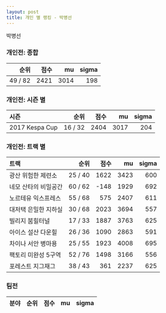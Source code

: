 ```yaml
---
layout: post
title: 개인 별 랭킹 - 박병선
---
```


박병선

### 개인전: 종합

| 순위 | 점수 | mu | sigma |
|---:|---:|---:|---:|
| 49 / 82 | 2421 | 3014 | 198 |

### 개인전: 시즌 별

| 시즌 | 순위 | 점수 | mu | sigma |
|:---|---:|---:|---:|---:|
| 2017 Kespa Cup | 16 / 32 | 2404 | 3017 | 204 |

### 개인전: 트랙 별

| 트랙 | 순위 | 점수 | mu | sigma |
|:---|---:|---:|---:|---:|
| 광산 위험한 제련소 | 25 / 40 | 1622 | 3423 | 600 |
| 네모 산타의 비밀공간 | 60 / 62 | -148 | 1929 | 692 |
| 노르테유 익스프레스 | 55 / 68 | 575 | 2407 | 611 |
| 대저택 은밀한 지하실 | 30 / 68 | 2023 | 3694 | 557 |
| 빌리지 붐힐터널 | 17 / 33 | 1887 | 3763 | 625 |
| 아이스 설산 다운힐 | 26 / 36 | 1090 | 2863 | 591 |
| 차이나 서안 병마용 | 25 / 55 | 1923 | 4008 | 695 |
| 팩토리 미완성 5구역 | 52 / 76 | 1498 | 3166 | 556 |
| 포레스트 지그재그 | 38 / 43 | 361 | 2237 | 625 |

### 팀전

| 분야 | 순위 | 점수 | mu | sigma |
|:---|---:|---:|---:|---:|

